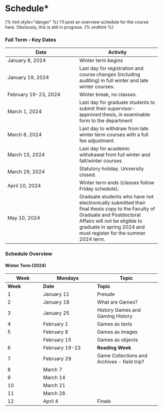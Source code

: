 # Schedule\*

{% hint style="danger" %}
I'll post an overview schedule for the course here. Obviously, this is still in progress.&#x20;
{% endhint %}

### Fall Term - Key Dates

<table><thead><tr><th width="221">Date</th><th>Activity</th></tr></thead><tbody><tr><td>January 8, 2024</td><td>Winter term begins</td></tr><tr><td>January 19, 2024 </td><td>Last day for registration and course changes (including auditing) in full winter and late winter courses.</td></tr><tr><td>February 19-23, 2024 </td><td>Winter break, no classes.</td></tr><tr><td>March 1, 2024 </td><td>Last day for graduate students to submit their supervisor-approved thesis, in examinable form to the department</td></tr><tr><td>March 8, 2024 </td><td>Last day to withdraw from late winter term courses with a full fee adjustment.</td></tr><tr><td>March 15, 2024 </td><td>Last day for academic withdrawal from full winter and fall/winter courses</td></tr><tr><td>March 29, 2024 </td><td>Statutory holiday. University closed.</td></tr><tr><td>April 10, 2024 </td><td>Winter term ends (classes follow Friday schedule).</td></tr><tr><td>May 10, 2024 </td><td>Graduate students who have not electronically submitted their final thesis copy to the Faculty of Graduate and Postdoctoral Affairs will not be eligible to graduate in spring 2024 and must register for the summer 2024 term.</td></tr></tbody></table>



### Schedule Overview

#### Winter Term (2024)

<table data-header-hidden><thead><tr><th width="101.59055118110237">Week</th><th width="162">Mondays</th><th>Topic</th></tr></thead><tbody><tr><td><strong>Week</strong></td><td><strong>Date</strong></td><td><strong>Topic</strong></td></tr><tr><td>1</td><td>January 11</td><td>Prelude</td></tr><tr><td>2</td><td>January 18</td><td>What are Games? </td></tr><tr><td>3</td><td>January 25</td><td>History Games and Gaming History</td></tr><tr><td>4</td><td>February 1</td><td>Games as texts</td></tr><tr><td>5</td><td>February 8</td><td>Games as images</td></tr><tr><td></td><td>February 15</td><td>Games as objects</td></tr><tr><td>6</td><td>February 19-23</td><td><strong>Reading Week</strong></td></tr><tr><td>7</td><td>February 29</td><td>Game Collections and Archives - field trip?</td></tr><tr><td>8</td><td>March 7</td><td></td></tr><tr><td>9</td><td>March 14</td><td></td></tr><tr><td>10</td><td>March 21</td><td></td></tr><tr><td>11</td><td>March 28 </td><td></td></tr><tr><td>12</td><td>April 4</td><td>Finale</td></tr></tbody></table>
